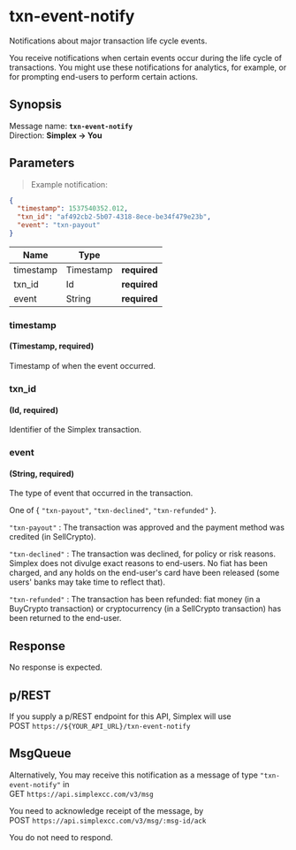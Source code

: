 # txn-event-notify #

Notifications about major transaction life cycle events.

You receive notifications when certain events occur during the life cycle of transactions. You might use these notifications for analytics, for example, or for prompting end-users to perform certain actions.

## Synopsis ##

Message name: **`txn-event-notify`**  
Direction: **Simplex &rarr; You**

## Parameters ##

> Example notification:

```json
{
  "timestamp": 1537540352.012,
  "txn_id": "af492cb2-5b07-4318-8ece-be34f479e23b",
  "event": "txn-payout"
}
```

Name      | Type      |   |
--------- | --------- | - |
timestamp | Timestamp | **required**
txn_id    | Id        | **required**
event     | String    | **required**

### timestamp ###
#### (Timestamp, **required**)

Timestamp of when the event occurred.

### txn_id ###
#### (Id, **required**)

Identifier of the Simplex transaction.

### event ###
#### (String, **required**)

The type of event that occurred in the transaction.

One of { `"txn-payout"`, `"txn-declined"`, `"txn-refunded"` }.

`"txn-payout"` :  The transaction was approved and the payment method was credited (in SellCrypto).

`"txn-declined"` : The transaction was declined, for policy or risk reasons. Simplex does not divulge exact reasons to end-users. No fiat has been charged, and any holds on the end-user's card have been released (some users' banks may take time to reflect that).

`"txn-refunded"` : The transaction has been refunded: fiat money (in a BuyCrypto transaction) or cryptocurrency (in a SellCrypto transaction) has been returned to the end-user.

## Response ##

No response is expected.

## p/REST ##

If you supply a p/REST endpoint for this API, Simplex will use  
<span class="http-verb http-post">POST</span> `https://${YOUR_API_URL}/txn-event-notify`

## MsgQueue ##

Alternatively, You may receive this notification as a message of type `"txn-event-notify"` in  
<span class="http-verb http-get">GET</span> `https://api.simplexcc.com/v3/msg`

You need to acknowledge receipt of the message, by  
<span class="http-verb http-post">POST</span> `https://api.simplexcc.com/v3/msg/:msg-id/ack`

You do not need to respond.

[modeline]: # ( vim: set ts=2 sw=2 expandtab wrap linebreak: )
